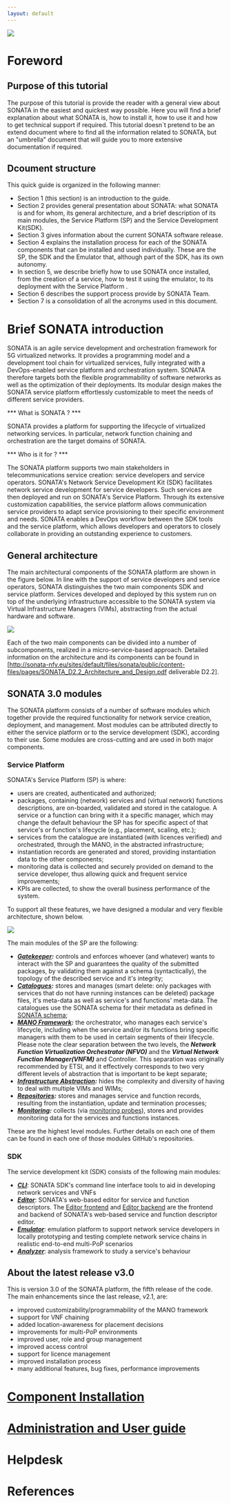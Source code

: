 ```yaml
---
layout: default
---
```


![](http://sonata-nfv.eu/sites/sonata-nfv.eu/themes/zen/sonatina/images/sonata_logo.svg)

<!-- Some introductory text about a paragraph or so and scope of this site -->  
# Foreword 

## Purpose of this tutorial 
The purpose of this tutorial is provide the reader with a general view about SONATA in the easiest and quickest way possible.
Here you will find a brief explanation about what SONATA is, how to install it, how to use it and how to get technical support if required.
This tutorial doesn´t pretend to be an extend document where to find all the information related to SONATA, but an "umbrella" document that will guide you to more extensive documentation if required.

## Dcoument structure 

This quick guide is organized in the following manner:
* Section 1 (this section) is an introduction to the guide. 
* Section 2 provides general presentation about SONATA: what SONATA is and for whom, its general architecture, and a brief description of its main modules, the Service Platform (SP) and the Service Development Kit(SDK).
* Section 3 gives information about the current SONATA software release.
* Section 4 explains the installation process for each of the SONATA components that can be installed and used individually. These are the SP, the SDK and the Emulator that, although part of the SDK, has its own autonomy.
* In section 5, we describe briefly how to use SONATA once installed, from the creation of a service, how to test it using the emulator, to its deployment with the Service Platform . 
* Section 6 describes the support process provide by SONATA Team.
* Section 7 is a consolidation of all the acronyms used in this document. 


# Brief SONATA introduction

SONATA is an agile service development and orchestration framework for 5G virtualized networks. It provides a programming model and a development tool chain for virtualized services, fully integrated with a DevOps-enabled service platform and orchestration system. SONATA therefore targets both the flexible programmability of software networks as well as the optimization of their deployments. Its modular design makes the SONATA service platform effortlessly customizable to meet the needs of different service providers. 

*** What is SONATA ? ***

SONATA provides a platform for supporting the lifecycle of virtualized networking services. In particular, network function chaining and orchestration are the target domains of SONATA. 

*** Who is it for ? *** 

The SONATA platform supports two main stakeholders in telecommunications service creation: service developers and service operators. SONATA's Network Service Development Kit (SDK) facilitates network service development for service developers. Such services are then deployed and run on SONATA's Service Platform. Through its extensive customization capabilities, the service platform allows communication service providers to adapt service provisioning to their specific environment and needs. SONATA enables a DevOps workflow between the SDK tools and the service platform, which allows developers and operators to closely collaborate in providing an outstanding experience to customers. 

## General architecture

The main architectural components of the SONATA platform are shown in the figure below. In line with the support of service developers and service operators, SONATA distinguishes the two main components SDK and service platform. Services developed and deployed by this system run on top of the underlying infrastructure accessible to the SONATA system via Virtual Infrastructure Managers (VIMs), abstracting from the actual hardware and software.

![](http://sonata-nfv.github.io/son-tutorials/figures/Sonatamaincomponents.png)

Each of the two main components can be divided into a number of subcomponents, realized in a micro-service-based approach. Detailed information on the architecture and its components can be found in [http://sonata-nfv.eu/sites/default/files/sonata/public/content-files/pages/SONATA_D2.2_Architecture_and_Design.pdf deliverable D2.2].

## SONATA 3.0 modules

The SONATA platform consists of a number of software modules which together provide the required functionality for network service creation, deployment, and management. Most modules can be attributed directly to either the service platform or to the service development (SDK), according to their use. Some modules are cross-cutting and are used in both major components. 

### Service Platform 

SONATA's Service Platform (SP) is where:

* users are created, authenticated and authorized;
* packages, containing (network) services and (virtual network) functions descriptions, are on-boarded, validated and stored in the catalogue. A service or a function can bring with it a specific manager, which may change the default behaviour the SP has for specific aspect of that service's or function's lifecycle (e.g., placement, scaling, etc.);
* services from the catalogue are instantiated (with licences verified) and orchestrated, through the MANO, in the abstracted infrastructure;
* instantiation records are generated and stored, providing instantiation data to the other components;
* monitoring data is collected and securely provided on demand to the service developer, thus allowing quick and frequent service improvements;
* KPIs are collected, to show the overall business performance of the system.

To support all these features, we have designed a modular and very flexible architecture, shown below.

![](http://sonata-nfv.github.io/son-tutorials/figures/Implementation_architecture.png)


The main modules of the SP are the following:

* ***[Gatekeeper](https://github.com/sonata-nfv/son-gkeeper):*** controls and enforces whoever (and whatever) wants to interact with the SP and guarantees the quality of the submitted packages, by validating them against a schema (syntactically), the topology of the described service and it's integrity;
* ***[Catalogues](https://github.com/sonata-nfv/son-catalogue):*** stores and manages (smart delete: only packages with services that do not have running instances can be deleted) package files, it's meta-data as well as service's and functions' meta-data. The catalogues use the SONATA schema for their metadata as defined in [SONATA schema]([https://github.com/sonata-nfv/son-schema);
* ***[MANO Framework](https://github.com/sonata-nfv/son-mano-framework):*** the orchestrator, who manages each service's lifecycle, including when the service and/or its functions bring specific managers with them to be used in certain segments of their lifecycle. Please note the clear separation between the two levels, the ***Network Function Virtualization Orchestrator (NFVO)*** and the ***Virtual Network Function Manager(VNFM)*** and Controller. This separation was originally recommended by ETSI, and it effectively corresponds to two very different levels of abstraction that is important to be kept separate;
* ***[Infrastructure Abstraction](https://github.com/sonata-nfv/son-sp-infrabstract):*** hides the complexity and diversity of having to deal with multiple VIMs and WIMs;
* ***[Repositories](https://github.com/sonata-nfv/son-catalogue-repos):*** stores and manages service and function records, resulting from the instantiation, update and termination processes;
* ***[Monitoring](https://github.com/sonata-nfv/son-catalogue-repos):*** collects (via [monitoring probes](https://github.com/sonata-nfv/son-monitor-probe)), stores and provides monitoring data for the services and functions instances.

These are the highest level modules. Further details on each one of them can be found in each one of those modules GitHub's repositories.

### SDK

The service development kit (SDK) consists of the following main modules:

* ***[CLI](https://github.com/sonata-nfv/son-cli)***: SONATA SDK's command line interface tools to aid in developing network services and VNFs
* ***[Editor](https://github.com/sonata-nfv/son-editor)***: SONATA's web-based editor for service and function descriptors. The [Editor frontend](https://github.com/sonata-nfv/son-editor-frontend) and [Editor backend](https://github.com/sonata-nfv/son-editor-backend) are the frontend and backend of SONATA's web-based service and function descriptor editor.
* ***[Emulator](https://github.com/sonata-nfv/son-emu)***: emulation platform to support network service developers in locally prototyping and testing complete network service chains in realistic end-to-end multi-PoP scenarios
* ***[Analyzer](https://github.com/sonata-nfv/son-analyze)***: analysis framework to study a service's behaviour


## About the latest release v3.0 

This is version 3.0 of the SONATA platform, the fifth release of the code. The main enhancements since the last release, v2.1, are:

* improved customizability/programmability of the MANO framework
* support for VNF chaining
* added location-awareness for placement decisions
* improvements for multi-PoP environments
* improved user, role and group management
* improved access control
* support for licence management
* improved installation process
* many additional features, bug fixes, performance improvements



# [Component Installation](/component_installation)


# [Administration and User guide](/start_using)

<!--  
  4.5 5. Start using SONATA
      4.5.1 5.1 General workflow
      4.5.2 5.2 Creating a network service with the SDK (Luis)
      4.5.3 5.3 Testing a network service with the EMULATOR (Manuel)
      4.5.4 5.4 Deploying a service with the SERVICE PLATFORM (Felipe)
          4.5.4.1 5.4.1 Login to SONATA Service Platform (Panos)
          4.5.4.2 5.4.2 Add a new VIM/WIM (Panos)
--> 

# Helpdesk

<!--
  4.6 6. Support (Peer)
       4.6.1 6.1 Process
       4.6.2 6.2 Contact details
  4.7 7. List of acronyms (All)
--> 

# References



